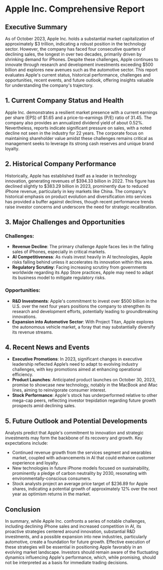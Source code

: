 # Apple Inc. Comprehensive Report

## Executive Summary
As of October 2023, Apple Inc. holds a substantial market capitalization of approximately $3 trillion, indicating a robust position in the technology sector. However, the company has faced four consecutive quarters of declining sales, the longest in over two decades, primarily driven by shrinking demand for iPhones. Despite these challenges, Apple continues to innovate through research and development investments exceeding $500 billion and explores new avenues such as the automotive sector. This report evaluates Apple's current status, historical performance, challenges and opportunities, recent events, and future outlook, offering insights valuable for understanding the company's trajectory.

## 1. Current Company Status and Health
Apple Inc. demonstrates a resilient market presence with a current earnings per share (EPS) of $1.65 and a price-to-earnings (P/E) ratio of 31.45. The company also provides an annualized dividend yield of about 0.52%. Nevertheless, reports indicate significant pressure on sales, with a noted decline not seen in the industry for 22 years. The corporate focus on maintaining shareholder value amidst these challenges remains critical as management seeks to leverage its strong cash reserves and unique brand loyalty.

## 2. Historical Company Performance
Historically, Apple has established itself as a leader in technology innovation, generating revenues of $394.33 billion in 2022. This figure has declined slightly to $383.29 billion in 2023, prominently due to reduced iPhone revenue, particularly in key markets like China. The company's historical emphasis on product evolution and diversification into services has provided a buffer against declines, though recent performance trends raise investor concerns and underscore the need for strategic recalibration.

## 3. Major Challenges and Opportunities
### Challenges:
- **Revenue Decline**: The primary challenge Apple faces lies in the falling sales of iPhones, especially in critical markets.
- **AI Competitiveness**: As rivals invest heavily in AI technologies, Apple risks falling behind unless it accelerates its innovation within this area.
- **Regulatory Scrutiny**: Facing increasing scrutiny from governments worldwide regarding its App Store practices, Apple may need to adapt its business model to mitigate regulatory risks.

### Opportunities:
- **R&D Investments**: Apple's commitment to invest over $500 billion in the U.S. over the next four years positions the company to strengthen its research and development efforts, potentially leading to groundbreaking innovations.
- **Expansion into Automotive Sector**: With Project Titan, Apple explores the autonomous vehicle market, a foray that may substantially diversify its revenue streams.

## 4. Recent News and Events
- **Executive Promotions**: In 2023, significant changes in executive leadership reflected Apple’s need to adapt to evolving industry challenges, with key promotions aimed at enhancing operational efficiency.
- **Product Launches**: Anticipated product launches on October 30, 2023, promise to showcase new technology, notably in the MacBook and iMac lines, aiming to reinvigorate consumer interest.
- **Stock Performance**: Apple's stock has underperformed relative to other mega-cap peers, reflecting investor trepidation regarding future growth prospects amid declining sales.

## 5. Future Outlook and Potential Developments
Analysts predict that Apple's commitment to innovation and strategic investments may form the backbone of its recovery and growth. Key expectations include:
- Continued revenue growth from the services segment and wearables market, coupled with advancements in AI that could enhance customer experience and loyalty.
- New technologies in future iPhone models focused on sustainability, prominently a pledge of carbon neutrality by 2030, resonating with environmentally-conscious consumers.
- Stock analysts project an average price target of $236.89 for Apple shares, indicating a potential growth of approximately 12% over the next year as optimism returns in the market.

## Conclusion
In summary, while Apple Inc. confronts a series of notable challenges, including declining iPhone sales and increased competition in AI, its proactive strategies centered around innovation, substantial R&D investments, and a possible expansion into new industries, particularly automotive, create a foundation for future growth. Effective execution of these strategies will be essential in positioning Apple favorably in an evolving market landscape. Investors should remain aware of the fluctuating dynamics influencing Apple's performance, which, while promising, should not be interpreted as a basis for immediate trading decisions.